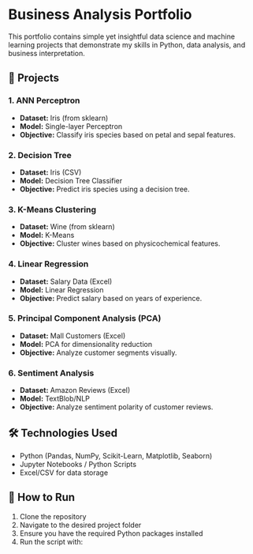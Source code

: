 # Business Analysis Portfolio

This portfolio contains simple yet insightful data science and machine learning projects that demonstrate my skills in Python, data analysis, and business interpretation.

## 📁 Projects

### 1. ANN Perceptron
- **Dataset:** Iris (from sklearn)
- **Model:** Single-layer Perceptron
- **Objective:** Classify iris species based on petal and sepal features.

### 2. Decision Tree
- **Dataset:** Iris (CSV)
- **Model:** Decision Tree Classifier
- **Objective:** Predict iris species using a decision tree.

### 3. K-Means Clustering
- **Dataset:** Wine (from sklearn)
- **Model:** K-Means
- **Objective:** Cluster wines based on physicochemical features.

### 4. Linear Regression
- **Dataset:** Salary Data (Excel)
- **Model:** Linear Regression
- **Objective:** Predict salary based on years of experience.

### 5. Principal Component Analysis (PCA)
- **Dataset:** Mall Customers (Excel)
- **Model:** PCA for dimensionality reduction
- **Objective:** Analyze customer segments visually.

### 6. Sentiment Analysis
- **Dataset:** Amazon Reviews (Excel)
- **Model:** TextBlob/NLP
- **Objective:** Analyze sentiment polarity of customer reviews.

## 🛠️ Technologies Used
- Python (Pandas, NumPy, Scikit-Learn, Matplotlib, Seaborn)
- Jupyter Notebooks / Python Scripts
- Excel/CSV for data storage

## 📎 How to Run
1. Clone the repository
2. Navigate to the desired project folder
3. Ensure you have the required Python packages installed
4. Run the script with:
```bash
